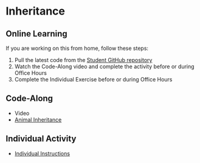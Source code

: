 # Inheritance

## Online Learning
If you are working on this from home, follow these steps:

1. Pull the latest code from the [Student GitHub repository](https://github.com/hylandtechoutreach/htc-cs-102)
1. Watch the Code-Along video and complete the activity before or during Office Hours
1. Complete the Individual Exercise before or during Office Hours

## Code-Along
- Video
- [Animal Inheritance](AnimalInheritance.md)

## Individual Activity
- [Individual Instructions](IndividualInstructions.md)